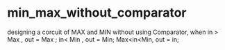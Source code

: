 # min_max_without_comparator
 designing a corcuit of MAX and MIN without using Comparator, when in > Max , out = Max ; in< Min , out = Min; Max<in<Min, out = in;
